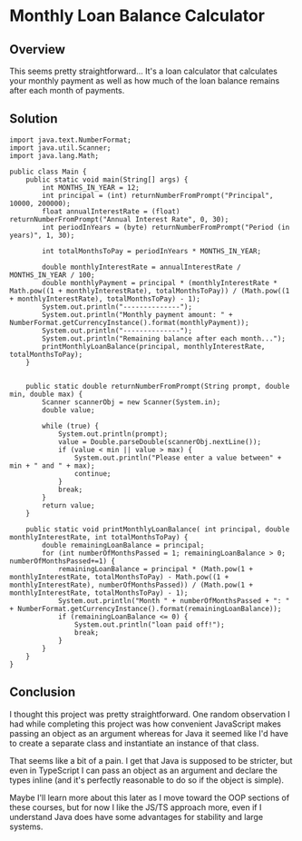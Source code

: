 # Monthly Loan Balance Calculator

## Overview

This seems pretty straightforward... It's a loan calculator that calculates your monthly payment as well as how much of the loan balance remains after each month of payments.

## Solution

```
import java.text.NumberFormat;
import java.util.Scanner;
import java.lang.Math;

public class Main {
    public static void main(String[] args) {
        int MONTHS_IN_YEAR = 12;
        int principal = (int) returnNumberFromPrompt("Principal", 10000, 200000);
        float annualInterestRate = (float) returnNumberFromPrompt("Annual Interest Rate", 0, 30);
        int periodInYears = (byte) returnNumberFromPrompt("Period (in years)", 1, 30);

        int totalMonthsToPay = periodInYears * MONTHS_IN_YEAR;

        double monthlyInterestRate = annualInterestRate / MONTHS_IN_YEAR / 100;
        double monthlyPayment = principal * (monthlyInterestRate * Math.pow((1 + monthlyInterestRate), totalMonthsToPay)) / (Math.pow((1 + monthlyInterestRate), totalMonthsToPay) - 1);
        System.out.println("--------------");
        System.out.println("Monthly payment amount: " + NumberFormat.getCurrencyInstance().format(monthlyPayment));
        System.out.println("--------------");
        System.out.println("Remaining balance after each month...");
        printMonthlyLoanBalance(principal, monthlyInterestRate, totalMonthsToPay);
    }


    public static double returnNumberFromPrompt(String prompt, double min, double max) {
        Scanner scannerObj = new Scanner(System.in);
        double value;

        while (true) {
            System.out.println(prompt);
            value = Double.parseDouble(scannerObj.nextLine());
            if (value < min || value > max) {
                System.out.println("Please enter a value between" + min + " and " + max);
                continue;
            }
            break;
        }
        return value;
    }

    public static void printMonthlyLoanBalance( int principal, double monthlyInterestRate, int totalMonthsToPay) {
        double remainingLoanBalance = principal;
        for (int numberOfMonthsPassed = 1; remainingLoanBalance > 0; numberOfMonthsPassed+=1) {
            remainingLoanBalance = principal * (Math.pow(1 + monthlyInterestRate, totalMonthsToPay) - Math.pow((1 + monthlyInterestRate), numberOfMonthsPassed)) / (Math.pow(1 + monthlyInterestRate, totalMonthsToPay) - 1);
            System.out.println("Month " + numberOfMonthsPassed + ": " + NumberFormat.getCurrencyInstance().format(remainingLoanBalance));
            if (remainingLoanBalance <= 0) {
                System.out.println("loan paid off!");
                break;
            }
        }
    }
}
```

## Conclusion

I thought this project was pretty straightforward. One random observation I had while completing this project was how convenient JavaScript makes passing an object as an argument whereas for Java it seemed like I'd have to create a separate class and instantiate an instance of that class.

That seems like a bit of a pain. I get that Java is supposed to be stricter, but even in TypeScript I can pass an object as an argument and declare the types inline (and it's perfectly reasonable to do so if the object is simple).

Maybe I'll learn more about this later as I move toward the OOP sections of these courses, but for now I like the JS/TS approach more, even if I understand Java does have some advantages for stability and large systems.
